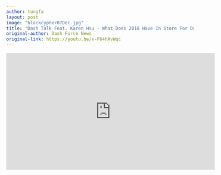 ```yaml
---
author: tungfa
layout: post
image: "blockcypher07Dec.jpg"
title: "Dash Talk Feat. Karen Hsu - What Does 2018 Have In Store For Dash &amp; BlockCypher?"
original-author: Dash Force News
original-link: https://youtu.be/x-F64hAvWqc
---
```


<iframe width="560" height="315" src="https://www.youtube.com/embed/x-F64hAvWqc" frameborder="0" gesture="media" allow="encrypted-media" allowfullscreen></iframe>
